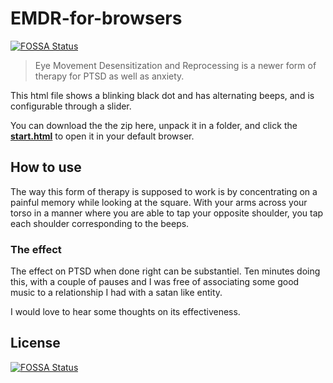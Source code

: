 # EMDR-for-browsers
[![FOSSA Status](https://app.fossa.io/api/projects/git%2Bgithub.com%2FBkoos%2FEMDR-for-browsers.svg?type=shield)](https://app.fossa.io/projects/git%2Bgithub.com%2FBkoos%2FEMDR-for-browsers?ref=badge_shield)

> Eye Movement Desensitization and Reprocessing is a newer form of therapy for PTSD as well as anxiety. 

This html file shows a blinking black dot and has alternating beeps, and is configurable through a slider.

You can download the the zip here, unpack it in a folder, and click the [**start.html**](https://bkoos.github.io/EMDR-for-browsers/start.html) to open it in your default browser.

## How to use
The way this form of therapy is supposed to work is by concentrating on a painful memory while looking at the square. With your arms across your torso in a manner where you are able to tap your opposite shoulder, you tap each shoulder corresponding to the beeps.

### The effect
The effect on PTSD when done right can be substantiel. Ten minutes doing this, with a couple of pauses and I was free of associating some good music to a relationship I had with a satan like entity.

I would love to hear some thoughts on its effectiveness.

## License
[![FOSSA Status](https://app.fossa.io/api/projects/git%2Bgithub.com%2FBkoos%2FEMDR-for-browsers.svg?type=large)](https://app.fossa.io/projects/git%2Bgithub.com%2FBkoos%2FEMDR-for-browsers?ref=badge_large)